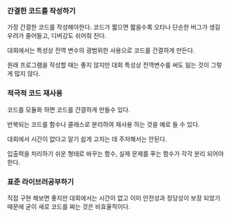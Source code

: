 ### 간결한 코드를 작성하기

가장 간결한 코드를 작성해야한다. 코드가 짧으면 짧을수록 오타나 단순한 버그가 생길 우려가 줄어들고, 디버깅도 쉬어줘 진다.

대회에서는 특성상 전역 변수의 광범위한 사용으로 코드를 간결하게 만든다.

원래 프로그램을 작성할 때는 좋지 않지만 대회 특성상 전역변수를 써도 잃는 것이 그렇게 많지 않다.

### 적극적 코드 재사용

코드를 모듈화 하면 코드를 간결하게 만들수 있다.

반복되는 코드를 함수나 클래스로 분리하여 재사용 하는 것을 예로 들 수 있다.

대회에서 시간이 없다고 알기 쉽게 고치는 데 주저해서는 안된다.

입출력을 처리하기 쉬운 형태로 바꾸는 함수, 실제 문제를 푸는 함수가 각각 분리 되어야 한다.


### 표준 라이브러공부하기

직접 구현 해보면 좋지만 대회에서는 시간이 없고 이미 안전성과 정당성이 보장 되었기 때문에 굳이 새로 코드를 짜는 것은 비효율적이다.

